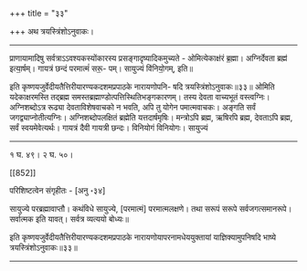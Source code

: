 +++
title = "३३"

+++
अथ त्रयस्त्रिंशोऽनुवाकः।
________________________
प्राणायामादिषु सर्वत्राऽऽवश्यकस्योंकारस्य प्रसङ्गादृष्यादिकमुच्यते -
ओमित्येकाक्ष॑रं ब्र॒ह्मा। अग्निर्देवता ब्रह्म॑
इत्या॒र्षम्। गायत्रं छन्दं परमात्मं॑ सरू॒-
पम्। सायुज्यं वि॑नियो॒गम्, इति॥

इति कृष्णयजुर्वेदीयतैत्तिरीयारण्यकदशमप्रपाठके नारायणोपनि-
षदि त्रयस्त्रिंशोऽनुवाकः॥३३॥
ओमिति यदेकाक्षरमस्ति तद्ब्रह्म समस्तब्रह्माण्डोत्पत्तिस्थितिभङ्गकारणम्। तस्य देवता वाच्यभूतं वस्त्वग्निः। अग्निशब्दोऽत्र रूढ्या देवताविशेषवाचको न भवति, अपि तु योगेन पमात्मवाचकः। अङ्गति सर्वं जगद्व्याप्नोतीत्यग्निः। अग्निशब्दोपलक्षितं ब्रह्मेति यत्तदार्षमृषिः। मन्त्रोऽपि ब्रह्म, ऋषिरपि ब्रह्म, देवताऽपि ब्रह्म, सर्वं स्वयमेवेत्यर्थः। गायत्रं दैवी गायत्री छन्दः। विनियोगं विनियोगः। सायुज्यं
________________________
१ घ. ४९। २ घ. ५०।

[[852]]

परिशिष्टत्वेन संगृहीतः - [अनु ॰३४]

सायुज्ये परब्रह्मावाप्तौ। कथंविधे सायुज्ये, [परमात्मं] परमात्मलक्षणे। तथा सरूपं सरूपे सर्वजगत्समानरूपे। सर्वात्मक इति यावत्। सर्वत्र व्यत्ययो बोध्यः॥

इति कृष्णयजुर्वेदीयतैत्तिरीयारण्यकदशमप्रपाठके नारायणोयापरनामधेययुक्तायां
याज्ञिक्यामुपनिषदि भाष्ये त्रयस्त्रिंशोऽनुवाकः॥३३॥
________________________
